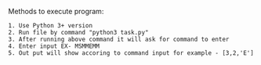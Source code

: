 Methods to execute program:


	1. Use Python 3+ version
	2. Run file by command "python3 task.py" 
	3. After running above command it will ask for command to enter
	4. Enter input EX- MSMMEMM
	5. Out put will show accoring to command input for example - [3,2,'E']
	
